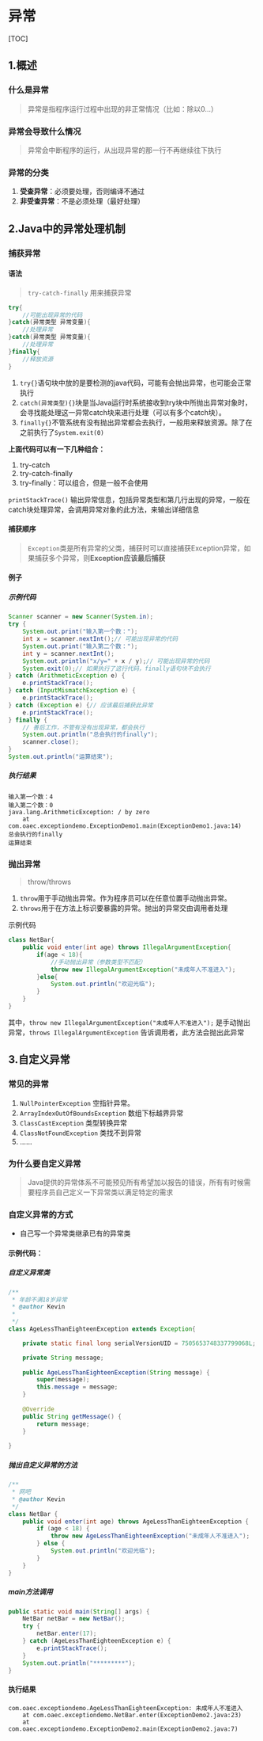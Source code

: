 # 异常

[TOC]

## 1.概述

###  什么是异常

   > 异常是指程序运行过程中出现的非正常情况（比如：除以0...）

### 异常会导致什么情况

   > 异常会中断程序的运行，从出现异常的那一行不再继续往下执行

### 异常的分类

   1. **受查异常**：必须要处理，否则编译不通过
   2. **非受查异常**：不是必须处理（最好处理）

## 2.Java中的异常处理机制

### 捕获异常

#### 语法

> `try-catch-finally` 用来捕获异常

```java
try{
	//可能出现异常的代码
}catch(异常类型 异常变量){
	//处理异常
}catch(异常类型 异常变量){
	//处理异常
}finally{
	//释放资源
}
```

1. `try{}`语句块中放的是要检测的java代码，可能有会抛出异常，也可能会正常执行
2. `catch(异常类型){}`块是当Java运行时系统接收到try块中所抛出异常对象时，会寻找能处理这一异常catch块来进行处理（可以有多个catch块）。
3. `finally{}`不管系统有没有抛出异常都会去执行，一般用来释放资源。除了在之前执行了`System.exit(0)`

**上面代码可以有一下几种组合：**

1. try-catch
2. try-catch-finally
3. try-finally：可以组合，但是一般不会使用

`printStackTrace()` 输出异常信息，包括异常类型和第几行出现的异常，一般在catch块处理异常，会调用异常对象的此方法，来输出详细信息

#### 捕获顺序

> `Exception`类是所有异常的父类，捕获时可以直接捕获Exception异常，如果捕获多个异常，则**Exception应该最后捕获**

#### 例子

##### 示例代码

```java
Scanner scanner = new Scanner(System.in);
try {
	System.out.print("输入第一个数：");
	int x = scanner.nextInt();// 可能出现异常的代码
	System.out.print("输入第二个数：");
	int y = scanner.nextInt();
	System.out.println("x/y=" + x / y);// 可能出现异常的代码
	System.exit(0);// 如果执行了这行代码，finally语句块不会执行
} catch (ArithmeticException e) {
	e.printStackTrace();
} catch (InputMismatchException e) {
	e.printStackTrace();
} catch (Exception e) {// 应该最后捕获此异常
	e.printStackTrace();
} finally {
	// 善后工作，不管有没有出现异常，都会执行
	System.out.println("总会执行的finally");
	scanner.close();
}
System.out.println("运算结束");
```

##### 执行结果

```
输入第一个数：4
输入第二个数：0
java.lang.ArithmeticException: / by zero
	at com.oaec.exceptiondemo.ExceptionDemo1.main(ExceptionDemo1.java:14)
总会执行的finally
运算结束
```



### 抛出异常

> throw/throws

1. `throw`用于手动抛出异常。作为程序员可以在任意位置手动抛出异常。
2. `throws`用于在方法上标识要暴露的异常。抛出的异常交由调用者处理

示例代码

```java
class NetBar{
	public void enter(int age) throws IllegalArgumentException{
		if(age < 18){
			//手动抛出异常（参数类型不匹配）
			throw new IllegalArgumentException("未成年人不准进入");
		}else{
			System.out.println("欢迎光临");
		}
	}
}
```

其中，`throw new IllegalArgumentException("未成年人不准进入");` 是手动抛出异常，`throws IllegalArgumentException` 告诉调用者，此方法会抛出此异常

## 3.自定义异常

### 常见的异常

1. `NullPointerException` 空指针异常。
2. `ArrayIndexOutOfBoundsException` 数组下标越界异常
3. `ClassCastException` 类型转换异常
4. `ClassNotFoundException` 类找不到异常
5. ......

### 为什么要自定义异常
 > Java提供的异常体系不可能预见所有希望加以报告的错误，所有有时候需要程序员自己定义一下异常类以满足特定的需求

### 自定义异常的方式

* 自己写一个异常类继承已有的异常类

#### 示例代码：

##### 自定义异常类

```java
/**
 * 年龄不满18岁异常
 * @author Kevin
 *
 */
class AgeLessThanEighteenException extends Exception{

	private static final long serialVersionUID = 7505653748337799068L;

	private String message;
	
	public AgeLessThanEighteenException(String message) {
		super(message);
		this.message = message;
	}
	
	@Override
	public String getMessage() {
		return message;
	}
	
}
```

##### 抛出自定义异常的方法

```java
/**
 * 网吧
 * @author Kevin
 */
class NetBar {
	public void enter(int age) throws AgeLessThanEighteenException {
		if (age < 18) {
			throw new AgeLessThanEighteenException("未成年人不准进入");
		} else {
			System.out.println("欢迎光临");
		}
	}
}
```

##### main方法调用

```java
public static void main(String[] args) {
	NetBar netBar = new NetBar();
	try {
		netBar.enter(17);
	} catch (AgeLessThanEighteenException e) {
		e.printStackTrace();
	}
	System.out.println("*********");
}
```

#### 执行结果

```
com.oaec.exceptiondemo.AgeLessThanEighteenException: 未成年人不准进入
	at com.oaec.exceptiondemo.NetBar.enter(ExceptionDemo2.java:23)
	at com.oaec.exceptiondemo.ExceptionDemo2.main(ExceptionDemo2.java:7)
```

